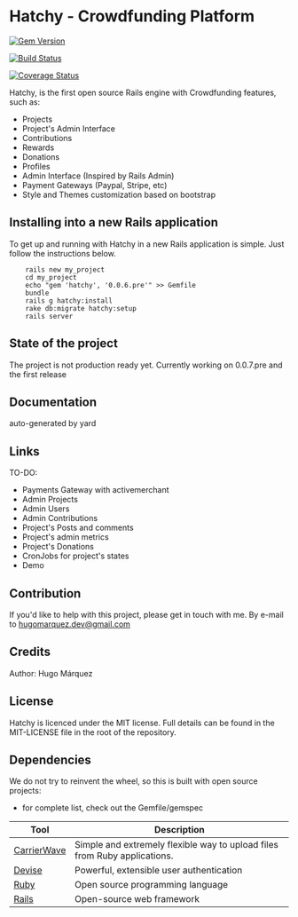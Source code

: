 # Hatchy - Crowdfunding Platform

[![Gem Version](https://badge.fury.io/rb/hatchy.svg)](https://badge.fury.io/rb/hatchy)

[![Build Status](https://travis-ci.org/hugomarquez/hatchy.svg?branch=master)](https://travis-ci.org/hugomarquez/hatchy)

[![Coverage Status](https://coveralls.io/repos/github/hugomarquez/hatchy/badge.svg?branch=master)](https://coveralls.io/github/hugomarquez/hatchy?branch=master)

Hatchy, is the first open source Rails engine with Crowdfunding features, such as:
* Projects
* Project's Admin Interface
* Contributions
* Rewards
* Donations
* Profiles
* Admin Interface (Inspired by Rails Admin)
* Payment Gateways (Paypal, Stripe, etc)
* Style and Themes customization based on bootstrap

## Installing into a new Rails application
To get up and running with Hatchy in a new Rails application is simple. Just follow the instructions below.
		
		rails new my_project
		cd my_project
		echo "gem 'hatchy', '0.0.6.pre'" >> Gemfile
		bundle
		rails g hatchy:install
		rake db:migrate hatchy:setup
		rails server

## State of the project
The project is not production ready yet.
Currently working on 0.0.7.pre and the first release

## Documentation
auto-generated by yard

## Links
TO-DO:
* Payments Gateway with activemerchant
* Admin Projects
* Admin Users
* Admin Contributions
* Project's Posts and comments
* Project's admin metrics
* Project's Donations
* CronJobs for project's states
* Demo

## Contribution
If you'd like to help with this project, please get in touch with me. By e-mail to hugomarquez.dev@gmail.com

## Credits
Author: Hugo Márquez


## License
Hatchy is licenced under the MIT license. Full details can be found in the MIT-LICENSE file in the root of the repository.

## Dependencies
We do not try to reinvent the wheel, so this is built with open source projects:
* for complete list, check out the Gemfile/gemspec

Tool                  | Description
--------------------- | -----------
[CarrierWave]         | Simple and extremely flexible way to upload files from Ruby applications.
[Devise]              | Powerful, extensible user authentication
[Ruby]                | Open source programming language
[Rails]               | Open-source web framework

[CarrierWave]: https://github.com/carrierwaveuploader/carrierwave
[Devise]: https://github.com/plataformatec/devise
[Ruby]: https://www.ruby-lang.org/en/
[Rails]: http://rubyonrails.org/